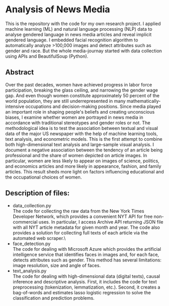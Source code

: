 # Analysis of News Media
This is the repository with the code for my own research project. I applied machine learning (ML) and natural language processing (NLP) data to analyse gendered language in news media articles and reveal implicit gendered language. I embedded facial recognition algorithm to automatically analyze >100,000 images and detect attributes such as gender and race. But the whole media-journay started with data collection using APIs and BeautifulSoup (Python).

## Abstract
Over the past decades, women have achieved progress in labor force participation, breaking the glass ceiling, and narrowing the gender wage gap. And even though women constitute approximately 50 percent of the world population, they are still underrepresented in many mathematically-intensive occupations and decision-making positions. Since media played an important role in shaping people's beliefs and creating unconscious biases, I examine whether women are portrayed in news media in accordance with traditional stereotypes and gender roles or not. The methodological idea is to test the association between textual and visual data of the major US newspaper with the help of machine learning tools, text analysis, and econometric models. This is the first attempt to combine both high-dimensional text analysis and large-sample visual analysis. I document a negative association between the tendency of an article being professional and the share of women depicted on article images. In particular, women are less likely to appear on images of science, politics, and economics articles and more likely in appearance, fashion, and family articles. This result sheds more light on factors influencing educational and the occupational choices of women.

## Description of files:
* data_collection.py\
The code for collecting the raw data from the New York Times Developer Network, which provides a convenient NYT API for free non-commercial uses. In particular, I access Archive API returning JSON file with all NYT article metadata for given month and year. The code also provides a solution for collecting full texts of each article via the automated web scraper.\
* face_detection.py\
The code for dealing with Microsoft Azure which provides the artificial intelligence service that identifies faces in images and, for each face, detects attributes such as gender. This method has several limitations: image resolution, size and angle of faces.
* text_analysis.py\
The code for dealing with high-dimensional data (digital texts), causal inference and descriptive analysis. First, it includes the code for text preprocessing (tokenization, lemmatization, etc.). Second, it creates a bag-of-words and estimates lasso logistic regression to solve the classification and prediction problems.

